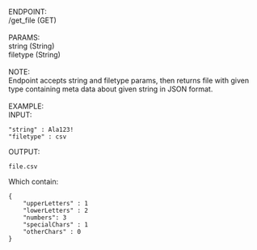 

ENDPOINT:<br>
/get_file (GET) <br><br>
PARAMS:<br>
string (String)<br>
filetype (String)<br><br>
NOTE: <br>
Endpoint accepts string and filetype params, then returns file with given type containing meta data about given string in JSON format.<br><br>
EXAMPLE:<br>
INPUT:<br>

    "string" : Ala123!
    "filetype" : csv

OUTPUT:<br>

    file.csv
Which contain:

    {
        "upperLetters" : 1
        "lowerLetters" : 2
        "numbers": 3
        "specialChars" : 1
        "otherChars" : 0
    }
